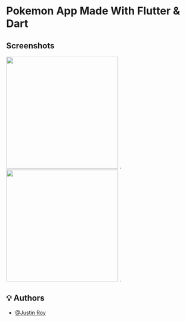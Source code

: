 # Pokemon App Made With Flutter & Dart

## Screenshots
<img width="300" src="https://github.com/Justin-roy/Hacktoberfest-2022/blob/main/flutter%20apps/flutter_pokemon/screenshots/1.jpg">  .
<img width="300" src="https://github.com/Justin-roy/Hacktoberfest-2022/blob/main/flutter%20apps/flutter_pokemon/screenshots/2.jpg">  .

## 💡 Authors

- [@Justin Roy](https://www.github.com/Justin-roy)
